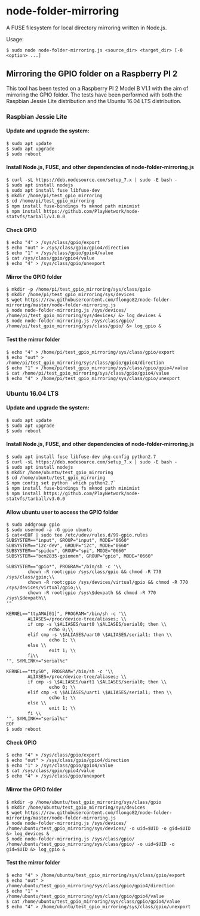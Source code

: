 # node-folder-mirroring
A FUSE filesystem for local directory mirroring written in Node.js. 

Usage: 

```
$ sudo node node-folder-mirroring.js <source_dir> <target_dir> [-0 <option> ...]
```

## Mirroring the GPIO folder on a Raspberry PI 2
This tool has been tested on a Raspberry PI 2 Model B V1.1 with the aim of mirroring the GPIO folder. The tests have been performed with both the Raspbian Jessie Lite distribution and the Ubuntu 16.04 LTS distribution.

### Raspbian Jessie Lite

#### Update and upgrade the system:
```
$ sudo apt update
$ sudo apt upgrade
$ sudo reboot
```

#### Install Node.js, FUSE, and other dependencies of node-folder-mirroring.js
```
$ curl -sL https://deb.nodesource.com/setup_7.x | sudo -E bash -
$ sudo apt install nodejs
$ sudo apt install fuse libfuse-dev
$ mkdir /home/pi/test_gpio_mirroring
$ cd /home/pi/test_gpio_mirroring
$ npm install fuse-bindings fs mknod path minimist
$ npm install https://github.com/PlayNetwork/node-statvfs/tarball/v3.0.0
```

#### Check GPIO
```
$ echo "4" > /sys/class/gpio/export
$ echo "out" > /sys/class/gpio/gpio4/direction
$ echo "1" > /sys/class/gpio/gpio4/value
$ cat /sys/class/gpio/gpio4/value
$ echo "4" > /sys/class/gpio/unexport
```

#### Mirror the GPIO folder
```
$ mkdir -p /home/pi/test_gpio_mirroring/sys/class/gpio
$ mkdir /home/pi/test_gpio_mirroring/sys/devices
$ wget https://raw.githubusercontent.com/flongo82/node-folder-mirroring/master/node-folder-mirroring.js
$ node node-folder-mirroring.js /sys/devices/ /home/pi/test_gpio_mirroring/sys/devices/ &> log_devices &
$ node node-folder-mirroring.js /sys/class/gpio/ /home/pi/test_gpio_mirroring/sys/class/gpio/ &> log_gpio &
```

#### Test the mirror folder
```
$ echo "4" > /home/pi/test_gpio_mirroring/sys/class/gpio/export
$ echo "out" > /home/pi/test_gpio_mirroring/sys/class/gpio/gpio4/direction
$ echo "1" > /home/pi/test_gpio_mirroring/sys/class/gpio/gpio4/value
$ cat /home/pi/test_gpio_mirroring/sys/class/gpio/gpio4/value
$ echo "4" > /home/pi/test_gpio_mirroring/sys/class/gpio/unexport
```

### Ubuntu 16.04 LTS

#### Update and upgrade the system:
```
$ sudo apt update
$ sudo apt upgrade
$ sudo reboot
```

#### Install Node.js, FUSE, and other dependencies of node-folder-mirroring.js
```
$ sudo apt install fuse libfuse-dev pkg-config python2.7
$ curl -sL https://deb.nodesource.com/setup_7.x | sudo -E bash -
$ sudo apt install nodejs
$ mkdir /home/ubuntu/test_gpio_mirroring
$ cd /home/ubuntu/test_gpio_mirroring
$ npm config set python `which python2.7`
$ npm install fuse-bindings fs mknod path minimist
$ npm install https://github.com/PlayNetwork/node-statvfs/tarball/v3.0.0
```

#### Allow ubuntu user to access the GPIO folder
```
$ sudo addgroup gpio
$ sudo usermod -a -G gpio ubuntu
$ cat<<EOF | sudo tee /etc/udev/rules.d/99-gpio.rules
SUBSYSTEM=="input", GROUP="input", MODE="0660"
SUBSYSTEM=="i2c-dev", GROUP="i2c", MODE="0660"
SUBSYSTEM=="spidev", GROUP="spi", MODE="0660"
SUBSYSTEM=="bcm2835-gpiomem", GROUP="gpio", MODE="0660"

SUBSYSTEM=="gpio*", PROGRAM="/bin/sh -c '\\
        chown -R root:gpio /sys/class/gpio && chmod -R 770 /sys/class/gpio;\\
        chown -R root:gpio /sys/devices/virtual/gpio && chmod -R 770 /sys/devices/virtual/gpio;\\
        chown -R root:gpio /sys\$devpath && chmod -R 770 /sys\$devpath\\
'"

KERNEL=="ttyAMA[01]", PROGRAM="/bin/sh -c '\\
        ALIASES=/proc/device-tree/aliases; \\
        if cmp -s \$ALIASES/uart0 \$ALIASES/serial0; then \\
                echo 0;\\
        elif cmp -s \$ALIASES/uart0 \$ALIASES/serial1; then \\
                echo 1; \\
        else \\
                exit 1; \\
        fi\\
'", SYMLINK+="serial%c"

KERNEL=="ttyS0", PROGRAM="/bin/sh -c '\\
        ALIASES=/proc/device-tree/aliases; \\
        if cmp -s \$ALIASES/uart1 \$ALIASES/serial0; then \\
                echo 0; \\
        elif cmp -s \$ALIASES/uart1 \$ALIASES/serial1; then \\
                echo 1; \\
        else \\
                exit 1; \\
        fi \\
'", SYMLINK+="serial%c"
EOF
$ sudo reboot
```

#### Check GPIO
```
$ echo "4" > /sys/class/gpio/export
$ echo "out" > /sys/class/gpio/gpio4/direction
$ echo "1" > /sys/class/gpio/gpio4/value
$ cat /sys/class/gpio/gpio4/value
$ echo "4" > /sys/class/gpio/unexport
```

#### Mirror the GPIO folder
```
$ mkdir -p /home/ubuntu/test_gpio_mirroring/sys/class/gpio
$ mkdir /home/ubuntu/test_gpio_mirroring/sys/devices
$ wget https://raw.githubusercontent.com/flongo82/node-folder-mirroring/master/node-folder-mirroring.js
$ node node-folder-mirroring.js /sys/devices/ /home/ubuntu/test_gpio_mirroring/sys/devices/ -o uid=$UID -o gid=$UID &> log_devices &
$ node node-folder-mirroring.js /sys/class/gpio/ /home/ubuntu/test_gpio_mirroring/sys/class/gpio/ -o uid=$UID -o gid=$UID &> log_gpio &
```

#### Test the mirror folder
```
$ echo "4" > /home/ubuntu/test_gpio_mirroring/sys/class/gpio/export
$ echo "out" > /home/ubuntu/test_gpio_mirroring/sys/class/gpio/gpio4/direction
$ echo "1" > /home/ubuntu/test_gpio_mirroring/sys/class/gpio/gpio4/value
$ cat /home/ubuntu/test_gpio_mirroring/sys/class/gpio/gpio4/value
$ echo "4" > /home/ubuntu/test_gpio_mirroring/sys/class/gpio/unexport
```
